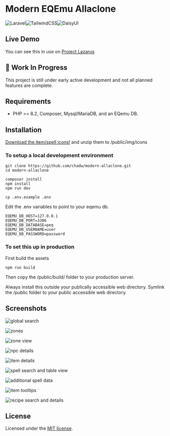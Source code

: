 # Modern EQEmu Allaclone
![Laravel](https://img.shields.io/badge/laravel-%23FF2D20.svg?style=for-the-badge&logo=laravel&logoColor=white)![TailwindCSS](https://img.shields.io/badge/tailwindcss-%2338B2AC.svg?style=for-the-badge&logo=tailwind-css&logoColor=white)![DaisyUI](https://img.shields.io/badge/daisyui-5A0EF8?style=for-the-badge&logo=daisyui&logoColor=white)

## Live Demo
You can see this in use on [Project Lazarus](https://www.lazaruseq.com/alla/)

## 🚧 Work In Progress
This project is still under early active development and not all planned features are complete.

## Requirements

- PHP >= 8.2, Composer, Mysql/MariaDB, and an EQemu DB.

## Installation

[Download the item/spell icons!](https://github.com/chadw/modern-allaclone/releases/download/1.0.0/icons.zip) and unzip them to /public/img/icons

### To setup a local development environment
```
git clone https://github.com/chadw/modern-allaclone.git
cd modern-allaclone

composer install
npm install
npm run dev

cp .env.example .env
```

Edit the .env variables to point to your eqemu db.
```
EQEMU_DB_HOST=127.0.0.1
EQEMU_DB_PORT=3306
EQEMU_DB_DATABASE=peq
EQEMU_DB_USERNAME=user
EQEMU_DB_PASSWORD=password
```
### To set this up in production
First build the assets
```
npm run build
```
Then copy the /public/build/ folder to your production server.

Always install this outside your publically accessible web directory. Symlink the /public folder to your public accessible web directory.

## Screenshots

![global search](https://github.com/user-attachments/assets/928ad81d-bbd0-459e-90ab-c9a60879044a)

![zones](https://github.com/user-attachments/assets/186bb44c-d820-404e-b630-bcf993cdf114)

![zone view](https://github.com/user-attachments/assets/b8d27fe8-5037-4974-8d7b-988afa0d3a75)

![npc details](https://github.com/user-attachments/assets/194a897f-5123-4cae-a691-9c6c8a7d3862)

![item details](https://github.com/user-attachments/assets/eaef9979-d73b-4db0-aa7b-64d545f0d8c2)

![spell search and table view](https://github.com/user-attachments/assets/95cd93bf-9d93-4eb6-a924-012492a0c0d0)

![additional spell data](https://github.com/user-attachments/assets/feb15f5c-28c1-4acc-9f78-c10a47eacc70)

![item tooltips](https://github.com/user-attachments/assets/27fb0872-4765-4588-b414-0fd0f161e478)

![recipe search and details](https://github.com/user-attachments/assets/3ccb49ad-76f7-454b-86b6-ca8a2d5a145e)

## License

Licensed under the [MIT license](https://opensource.org/licenses/MIT).

